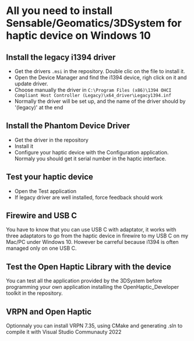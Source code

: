 # All you need to install Sensable/Geomatics/3DSystem for haptic device on Windows 10

## Install the legacy i1394 driver

- Get the drivers ```.msi``` in the repository. Double clic on the file to install it. 
- Open the Device Manager and find the i1394 device, righ click on it and update driver.
- Choose manually the driver in ```C:\Program Files (x86)\1394 OHCI Compliant Host Controller (Legacy)\x64_driver\Legacy1394.inf```
- Normally the driver will be set up, and the name of the driver should by '(legacy)' at the end
  
## Install the Phantom Device Driver
- Get the driver in the repository
- Install it
- Configure your haptic device with the Configuration application. Normaly you should get it serial number in the haptic interface.

## Test your haptic device
- Open the Test application
- If legacy driver are well installed, force feedback should work

## Firewire and USB C
You have to know that you can use USB C with adaptator, it works with three adaptators to go from the haptic device in firewire to my USB C on my Mac/PC under Windows 10. However be carreful because i1394 is often managed only on one USB C. 

## Test the Open Haptic Library with the device
You can test all the application provided by the 3DSystem before programming your own application installing the OpenHaptic_Developer toolkit in the repository.

## VRPN and Open Haptic
Optionnaly you can install VRPN 7.35, using CMake and generating .sln to compile it with Visual Studio Communauty 2022
